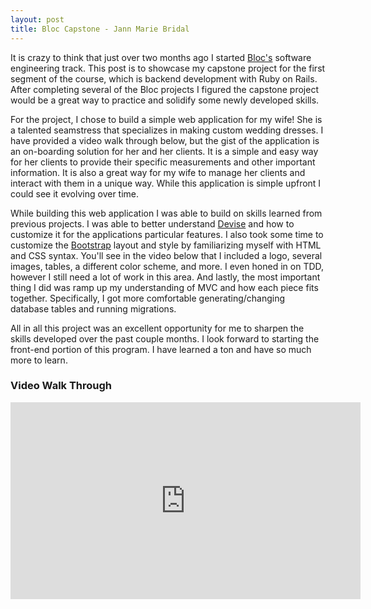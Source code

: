 ```yaml
---
layout: post
title: Bloc Capstone - Jann Marie Bridal
---
```

It is crazy to think that just over two months ago I started [Bloc's](https://www.bloc.io/software-developer-track) software engineering track. This post is to showcase my capstone project for the first segment of the course, which is backend development with Ruby on Rails. After completing several of the Bloc projects I figured the capstone project would be a great way to practice and solidify some newly developed skills.

For the project, I chose to build a simple web application for my wife! She is a talented seamstress that specializes in making custom wedding dresses. I have provided a video walk through below, but the gist of the application is an on-boarding solution for her and her clients. It is a simple and easy way for her clients to provide their specific measurements and other important information. It is also a great way for my wife to manage her clients and interact with them in a unique way. While this application is simple upfront I could see it evolving over time.

While building this web application I was able to build on skills learned from previous projects. I was able to better understand [Devise](https://github.com/plataformatec/devise) and how to customize it for the applications particular features. I also took some time to customize the [Bootstrap](http://getbootstrap.com/) layout and style by familiarizing myself with HTML and CSS syntax. You'll see in the video below that I included a logo, several images, tables, a different color scheme, and more. I even honed in on TDD, however I still need a lot of work in this area. And lastly, the most important thing I did was ramp up my understanding of MVC and how each piece fits together. Specifically, I got more comfortable generating/changing database tables and running migrations.

All in all this project was an excellent opportunity for me to sharpen the skills developed over the past couple months. I look forward to starting the front-end portion of this program. I have learned a ton and have so much more to learn.

### Video Walk Through

<iframe width="560" height="315" src="https://www.youtube.com/embed/81ksEbT_faU" frameborder="0" allowfullscreen></iframe>
